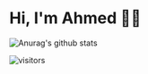 # Hi, I'm Ahmed 👨‍💻

![Anurag's github stats](https://github-readme-stats.vercel.app/api?username=a-abdellatif98&show_icons=true&theme=dark&include_all_commits=true&count_private=true)


 ![visitors](https://visitor-badge.laobi.icu/badge?page_id=a-abdellatif98.a-abdellatif98)
